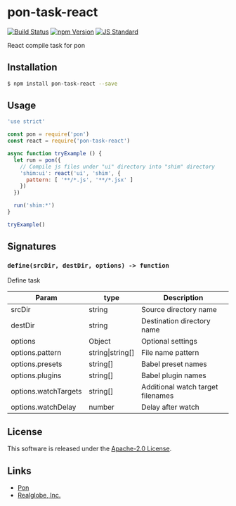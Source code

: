 pon-task-react
==========

<!---
This file is generated by ape-tmpl. Do not update manually.
--->

<!-- Badge Start -->
<a name="badges"></a>

[![Build Status][bd_travis_shield_url]][bd_travis_url]
[![npm Version][bd_npm_shield_url]][bd_npm_url]
[![JS Standard][bd_standard_shield_url]][bd_standard_url]

[bd_repo_url]: https://github.com/realglobe-Inc/pon-task-react
[bd_travis_url]: http://travis-ci.org/realglobe-Inc/pon-task-react
[bd_travis_shield_url]: http://img.shields.io/travis/realglobe-Inc/pon-task-react.svg?style=flat
[bd_travis_com_url]: http://travis-ci.com/realglobe-Inc/pon-task-react
[bd_travis_com_shield_url]: https://api.travis-ci.com/realglobe-Inc/pon-task-react.svg?token=
[bd_license_url]: https://github.com/realglobe-Inc/pon-task-react/blob/master/LICENSE
[bd_codeclimate_url]: http://codeclimate.com/github/realglobe-Inc/pon-task-react
[bd_codeclimate_shield_url]: http://img.shields.io/codeclimate/github/realglobe-Inc/pon-task-react.svg?style=flat
[bd_codeclimate_coverage_shield_url]: http://img.shields.io/codeclimate/coverage/github/realglobe-Inc/pon-task-react.svg?style=flat
[bd_gemnasium_url]: https://gemnasium.com/realglobe-Inc/pon-task-react
[bd_gemnasium_shield_url]: https://gemnasium.com/realglobe-Inc/pon-task-react.svg
[bd_npm_url]: http://www.npmjs.org/package/pon-task-react
[bd_npm_shield_url]: http://img.shields.io/npm/v/pon-task-react.svg?style=flat
[bd_standard_url]: http://standardjs.com/
[bd_standard_shield_url]: https://img.shields.io/badge/code%20style-standard-brightgreen.svg

<!-- Badge End -->


<!-- Description Start -->
<a name="description"></a>

React compile task for pon

<!-- Description End -->


<!-- Overview Start -->
<a name="overview"></a>



<!-- Overview End -->


<!-- Sections Start -->
<a name="sections"></a>

<!-- Section from "doc/guides/01.Installation.md.hbs" Start -->

<a name="section-doc-guides-01-installation-md"></a>

Installation
-----

```bash
$ npm install pon-task-react --save
```


<!-- Section from "doc/guides/01.Installation.md.hbs" End -->

<!-- Section from "doc/guides/02.Usage.md.hbs" Start -->

<a name="section-doc-guides-02-usage-md"></a>

Usage
---------

```javascript
'use strict'

const pon = require('pon')
const react = require('pon-task-react')

async function tryExample () {
  let run = pon({
    // Compile js files under "ui" directory into "shim" directory
    'shim:ui': react('ui', 'shim', {
      pattern: [ '**/*.js', '**/*.jsx' ]
    })
  })

  run('shim:*')
}

tryExample()

```


<!-- Section from "doc/guides/02.Usage.md.hbs" End -->

<!-- Section from "doc/guides/03.Signature.md.hbs" Start -->

<a name="section-doc-guides-03-signature-md"></a>

Signatures
---------


### `define(srcDir, destDir, options) -> function`

Define task

| Param | type | Description |
| ---- | --- | ----------- |
| srcDir | string |  Source directory name |
| destDir | string |  Destination directory name |
| options | Object |  Optional settings |
| options.pattern | string&#124;string[] |  File name pattern |
| options.presets | string[] |  Babel preset names |
| options.plugins | string[] |  Babel plugin names |
| options.watchTargets | string[] |  Additional watch target filenames |
| options.watchDelay | number |  Delay after watch |



<!-- Section from "doc/guides/03.Signature.md.hbs" End -->


<!-- Sections Start -->


<!-- LICENSE Start -->
<a name="license"></a>

License
-------
This software is released under the [Apache-2.0 License](https://github.com/realglobe-Inc/pon-task-react/blob/master/LICENSE).

<!-- LICENSE End -->


<!-- Links Start -->
<a name="links"></a>

Links
------

+ [Pon][pon_url]
+ [Realglobe, Inc.][realglobe,_inc__url]

[pon_url]: https://github.com/realglobe-Inc/pon
[realglobe,_inc__url]: http://realglobe.jp

<!-- Links End -->
